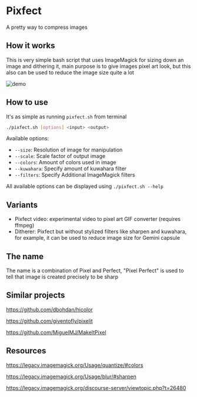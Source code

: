 # Pixfect

A pretty way to compress images

## How it works

This is very simple bash script that uses ImageMagick for sizing down an image and dithering it, main purpose is to give images pixel art look, but this also can be used to reduce the image size quite a lot

![demo](demo/demo.gif)

## How to use

It's as simple as running `pixfect.sh` from terminal

```sh
./pixfect.sh [options] <input> <output>
```

Available options:

- `--size`: Resolution of image for manipulation
- `--scale`: Scale factor of output image
- `--colors`: Amount of colors used in image
- `--kuwahara`: Specify amount of kuwahara filter
- `--filters`: Specify Additional ImageMagick filters

All available options can be displayed using `./pixfect.sh --help`

## Variants

- Pixfect video: experimental video to pixel art GIF converter (requires ffmpeg)
- Ditherer: Pixfect but without stylized filters like sharpen and kuwahara, for example, it can be used to reduce image size for Gemini capsule

## The name

The name is a combination of Pixel and Perfect, "Pixel Perfect" is used to tell that image is created precisely to be sharp

## Similar projects

https://github.com/dbohdan/hicolor

https://github.com/giventofly/pixelit

https://github.com/MiguelMJ/MakeItPixel

## Resources

https://legacy.imagemagick.org/Usage/quantize/#colors

https://legacy.imagemagick.org/Usage/blur/#sharpen

https://legacy.imagemagick.org/discourse-server/viewtopic.php?t=26480
